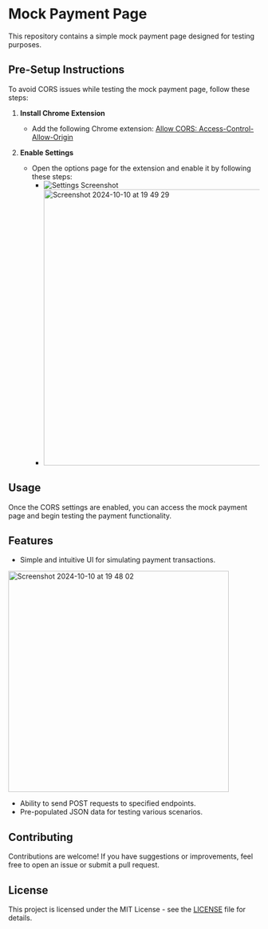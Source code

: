 # Mock Payment Page

This repository contains a simple mock payment page designed for testing purposes.

## Pre-Setup Instructions

To avoid CORS issues while testing the mock payment page, follow these steps:

1. **Install Chrome Extension**
   - Add the following Chrome extension: [Allow CORS: Access-Control-Allow-Origin](https://chromewebstore.google.com/detail/allow-cors-access-control/lhobafahddgcelffkeicbaginigeejlf?hl=en)

2. **Enable Settings**
   - Open the options page for the extension and enable it by following these steps:
     - ![Settings Screenshot](https://github.com/user-attachments/assets/509b908f-3356-4ed0-8db9-39ba99a383ef)
     - <img width="552" alt="Screenshot 2024-10-10 at 19 49 29" src="https://github.com/user-attachments/assets/2fa997e6-2dce-497e-a319-06f668d7dc15">


## Usage

Once the CORS settings are enabled, you can access the mock payment page and begin testing the payment functionality.

## Features

- Simple and intuitive UI for simulating payment transactions.

<img width="442" alt="Screenshot 2024-10-10 at 19 48 02" src="https://github.com/user-attachments/assets/b9fb1eca-ad8b-4817-8776-25ea2170d657">

- Ability to send POST requests to specified endpoints.
- Pre-populated JSON data for testing various scenarios.

## Contributing

Contributions are welcome! If you have suggestions or improvements, feel free to open an issue or submit a pull request.

## License

This project is licensed under the MIT License - see the [LICENSE](LICENSE) file for details.

